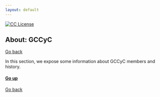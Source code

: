 ```yaml
---
layout: default
---
```

<!-- badges -->
[license-badge]: https://img.shields.io/badge/Licencia-CC-orange
[license]: https://creativecommons.org/licenses/by-nc-sa/3.0/deed.es
[![CC License][license-badge]][license]

## About: GCCyC<a name="Filehead"></a>
[Go back](../)

In this section, we expose some information about GCCyC members and history.





#### [Go up](#Filehead)

<!-- JO: with the original template-->
[Go back](../)
